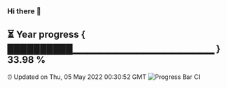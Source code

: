 ### Hi there 👋
⏳ Year progress { ██████████▁▁▁▁▁▁▁▁▁▁▁▁▁▁▁▁▁▁▁▁ } 33.98 %
---
⏰ Updated on Thu, 05 May 2022 00:30:52 GMT
![Progress Bar CI](https://github.com/Moyi321/Moyi321/workflows/Progress%20Bar%20CI/badge.svg)
